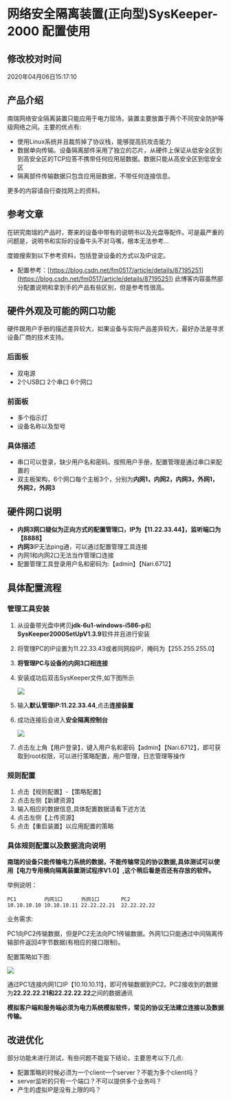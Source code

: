 # 网络安全隔离装置(正向型)SysKeeper-2000 配置使用

## 修改校对时间

2020年04月06日15:17:10

## 产品介绍

南瑞网络安全隔离装置只能应用于电力现场，装置主要放置于两个不同安全防护等级网络之间。主要的优点有:

- 使用Linux系统并且裁剪掉了协议栈，能够提高抗攻击能力
- 数据单向传输。设备隔离部件采用了独立的芯片，从硬件上保证从低安全区到到高安全区的TCP应答不携带任何应用层数据。数据只能从高安全区到低安全区
- 隔离部件传输数据只包含应用层数据，不带任何连接信息。

更多的内容请自行查找网上的资料。

## 参考文章

在研究南瑞的产品时，寄来的设备中带有的说明书以及光盘等配件。可是最严重的问题是，说明书和实际的设备牛头不对马嘴，根本无法参考...

度娘搜索到以下参考资料，包括登录设备的方式以及IP设定。

- 配置参考：[https://blog.csdn.net/fm0517/article/details/87195251](https://blog.csdn.net/fm0517/article/details/87195251) 此博客内容虽然部分配置说明和拿到手的产品有些区别，但是参考性很高。

## 硬件外观及可能的网口功能

硬件跟用户手册的描述差异较大，如果设备与实际产品差异较大，最好办法是寻求设备厂商的技术支持。

### 后面板

- 双电源
- 2个USB口 2个串口 6个网口

### 前面板

- 多个指示灯
- 设备名称以及型号

### 具体描述

- 串口可以登录，缺少用户名和密码。按照用户手册，配置管理是通过串口来配置的
- 双主板架构，6个网口每个主板3个，分别为**内网1，内网2，内网3，外网1，外网2，外网3**

## 硬件网口说明

- **内网3网口疑似为正向方式的配置管理口，IP为【11.22.33.44】，监听端口为【8888】**
- **内网3**IP无法ping通，可以通过配置管理工具连接
- 内网1和内网2口无法当作管理口连接
- 配置管理工具登录用户名和密码为:【admin】【Nari.6712】

## 具体配置流程

### 管理工具安装

1. 从设备带光盘中拷贝**jdk-6u1-windows-i586-p**和**SysKeeper2000SetUpV1.3.9**软件并且进行安装
2. 将管理PC的IP设置为11.22.33.43或者同网段IP，掩码为【255.255.255.0】
3. **将管理PC与设备的内网3口相连接**
4. 安装成功后双击SysKeeper文件,如下图所示
    
    ![](https://github.com/GrapeSky04/picture/blob/master/nari/login.jpg?raw=true)

5. 输入**默认管理IP:11.22.33.44**,点击**连接装置**
6. 成功连接后会进入**安全隔离控制台**

    ![](https://github.com/GrapeSky04/picture/blob/master/nari/rule_config.jpg?raw=true)

7. 点击左上角【用户登录】，键入用户名和密码【admin】【Nari.6712】，即可获取到root权限，可以进行策略配置，用户管理，日志管理等操作

### 规则配置

1. 点击【规则配置】-【策略配置】
2. 点击左侧【新建资源】
3. 输入相应的数据信息,具体配置数据请看下述方法
4. 点击左侧【上传资源】
5. 点击【重启装置】以应用配置的策略

### 具体规则配置以及数据流向说明

**南瑞的设备只能传输电力系统的数据，不能传输常见的协议数据,具体测试可以使用【电力专用横向隔离装置测试程序V1.0】,这个稍后看是否还有存放的软件。**

举例说明：

    PC1         内网1口      外网1口       PC2
    10.10.10.10 10.10.10.11 22.22.22.21  22.22.22.22

业务需求:

PC1向PC2传输数据，但是PC2无法向PC1传输数据。外网1口只能通过中间隔离传输部件返回4字节数据(有相应的接口限制)。

配置策略如下图:

   ![](https://github.com/GrapeSky04/picture/blob/master/nari/rule.png?raw=true)

通过PC1连接内网1口IP【10.10.10.11】，即可传输数据到PC2。PC2接收到的数据为**22.22.22.21和22.22.22.22**之间的数据通讯

**模拟客户端和服务端必须为电力系统模拟软件，常见的协议无法建立连接以及数据传输。**

## 改进优化

部分功能未进行测试，有些问题不能妄下结论，主要思考以下几点:

- 配置策略的时候必须为一个client一个server？不能为多个client吗？
- server监听的只有一个端口？不可以提供多个业务吗？
- 产生的虚拟IP是没有上限的吗？